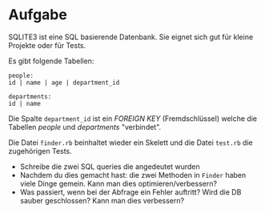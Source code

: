 # Aufgabe

SQLITE3 ist eine SQL basierende Datenbank. Sie eignet sich gut für kleine Projekte oder
für Tests.


Es gibt folgende Tabellen:


```
people:
id | name | age | department_id

departments:
id | name
```

Die Spalte `department_id` ist ein _FOREIGN KEY_ (Fremdschlüssel) welche die Tabellen _people_ und _departments_ "verbindet".


Die Datei `finder.rb` beinhaltet wieder ein Skelett und die Datei `test.rb` die zugehörigen Tests.

* Schreibe die zwei SQL queries die angedeutet wurden
* Nachdem du dies gemacht hast: die zwei Methoden in `Finder` haben viele Dinge gemein. Kann man dies optimieren/verbessern?
* Was passiert, wenn bei der Abfrage ein Fehler auftritt? Wird die DB sauber geschlossen? Kann man dies verbessern?
